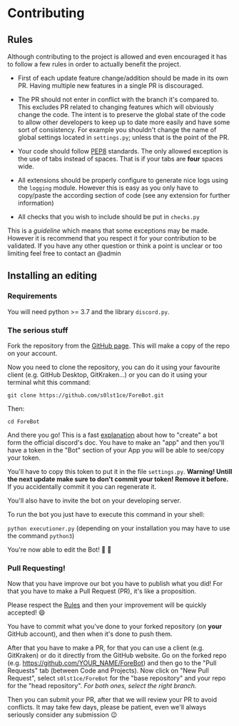 # Contributing

## Rules

Although contributing to the project is allowed and even encouraged it has to follow a few rules in order to actually benefit the project.

- First of each update feature change/addition should be made in its own PR. Having multiple new features in a single PR is discouraged.

- The PR should not enter in conflict with the branch it's compared to. This excludes PR related to changing features which will obviously change the code. The intent is to preserve the global state of the code to allow other developers to keep up to date more easily and have some sort of consistency. For example you shouldn't change the name of global settings located in `settings.py`; unless that is the point of the PR.
- Your code should follow [PEP8](https://www.python.org/dev/peps/pep-0008/) standards. The only allowed exception is the use of tabs instead of spaces. That is if your tabs are **four** spaces wide.
- All extensions should be properly configure to generate nice logs using the `logging` module. However this is easy as you only have to copy/paste the according section of code (see any extension for further information)
- All checks that you wish to include should be put in `checks.py`



This is a *guideline* which means that some exceptions may be made. However it is recommend that you respect it for your contribution to be validated. If you have any other question or think a point is unclear or too limiting feel free to contact an @admin

## Installing an editing

### Requirements

You will need python >= 3.7 and the library `discord.py`.

### The serious stuff

Fork the repository from the [GitHub page](https://github.com/s0lst1ce/ForeBot). This will make a copy of the repo on your account.

Now you need to clone the repository, you can do it using your favourite client (e.g. GitHub Desktop, GitKraken...) or you can do it using your terminal whit this command:

`git clone https://github.com/s0lst1ce/ForeBot.git`

Then:

`cd ForeBot` 

And there you go! This is a fast [explanation](https://discordapp.com/developers/docs/intro#bots-and-apps) about how to "create" a bot form the official discord's doc. You have to make an "app" and then you'll have a token in the "Bot" section of your App you will be able to see/copy your token.

You'll have to copy this token to put it in the file `settings.py`. **Warning! Untill the next update make sure to don't commit your token! Remove it before.** If you accidentally commit it you can regenerate it.

You'll also have to invite the bot on your developing server.

To run the bot you just have to execute this command in your shell: 

`python executioner.py` (depending on your installation you may have to use the command `python3`)

You're now able to edit the Bot! :tada: :confetti_ball:

### Pull Requesting!

Now that you have improve our bot you have to publish what you did! For that you have to make a Pull Request (PR), it's like a proposition.

Please respect the [Rules](#Rules) and then your improvement will be quickly accepted! :smile:

You have to commit what you've done to your forked repository (on **your** GitHub account), and  then when it's done to push them.

After that you have to make a PR, for that you can use a client (e.g. GitKraken) or do it directly from the GitHub website. Go on the forked repo (e.g. https://github.com/YOUR_NAME/ForeBot) and then go to the "Pull Requests" tab (between Code and Projects). Now click on "New Pull Request", select `s0lst1ce/ForeBot` for the "base repository" and your repo for the "head repository". *For both ones, select the right branch.*

Then you can submit your PR, after that we will review your PR to avoid conflicts. It may take few days, please be patient, even we'll always seriously consider any submission :wink: